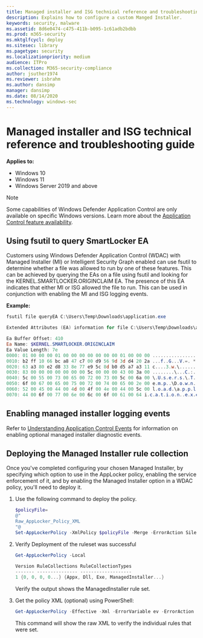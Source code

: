 ```yaml
---
title: Managed installer and ISG technical reference and troubleshooting guide (Windows)
description: Explains how to configure a custom Manged Installer.
keywords: security, malware
ms.assetid: 8d6e0474-c475-411b-b095-1c61adb2bdbb
ms.prod: m365-security
ms.mktglfcycl: deploy
ms.sitesec: library
ms.pagetype: security
ms.localizationpriority: medium
audience: ITPro
ms.collection: M365-security-compliance
author: jsuther1974
ms.reviewer: isbrahm
ms.author: dansimp
manager: dansimp
ms.date: 08/14/2020
ms.technology: windows-sec
---
```


# Managed installer and ISG technical reference and troubleshooting guide

**Applies to:**

- Windows 10
- Windows 11
- Windows Server 2019 and above

>[!NOTE]
>Some capabilities of Windows Defender Application Control are only available on specific Windows versions. Learn more about the [Application Control feature availability](feature-availability.md).

## Using fsutil to query SmartLocker EA

Customers using Windows Defender Application Control (WDAC) with Managed Installer (MI) or Intelligent Security Graph enabled can use fsutil to determine whether a file was allowed to run by one of these features. This can be achieved by querying the EAs on a file using fsutil and looking for the KERNEL.SMARTLOCKER.ORIGINCLAIM EA. The presence of this EA indicates that either MI or ISG allowed the file to run. This can be used in conjunction with enabling the MI and ISG logging events.

**Example:**

```powershell
fsutil file queryEA C:\Users\Temp\Downloads\application.exe

Extended Attributes (EA) information for file C:\Users\Temp\Downloads\application.exe:

Ea Buffer Offset: 410
Ea Name: $KERNEL.SMARTLOCKER.ORIGINCLAIM
Ea Value Length: 7e
0000: 01 00 00 00 01 00 00 00 00 00 00 00 01 00 00 00 ................
0010: b2 ff 10 66 bc a8 47 c7 00 d9 56 9d 3d d4 20 2a ...f..G...V.=. *
0020: 63 a3 80 e2 d8 33 8e 77 e9 5c 8d b0 d5 a7 a3 11 c....3.w.\......
0030: 83 00 00 00 00 00 00 00 5c 00 00 00 43 00 3a 00 ........\...C.:.
0040: 5c 00 55 00 73 00 65 00 72 00 73 00 5c 00 6a 00 \.U.s.e.r.s.\.T.
0050: 6f 00 67 00 65 00 75 00 72 00 74 00 65 00 2e 00 e.m.p..\D.o.w.n...
0060: 52 00 45 00 44 00 4d 00 4f 00 4e 00 44 00 5c 00 l.o.a.d.\a.p.p.l.
0070: 44 00 6f 00 77 00 6e 00 6c 00 6f 00 61 00 64 i.c.a.t.i.o.n..e.x.e
```

## Enabling managed installer logging events

Refer to [Understanding Application Control Events](event-id-explanations.md#optional-intelligent-security-graph-isg-or-managed-installer-mi-diagnostic-events) for information on enabling optional managed installer diagnostic events.

## Deploying the Managed Installer rule collection

Once you've completed configuring your chosen Managed Installer, by specifying which option to use in the AppLocker policy, enabling the service enforcement of it, and by enabling the Managed Installer option in a WDAC policy, you'll need to deploy it.

1. Use the following command to deploy the policy.

   ```powershell
   $policyFile=
   @"
   Raw_AppLocker_Policy_XML
   "@
   Set-AppLockerPolicy -XmlPolicy $policyFile -Merge -ErrorAction SilentlyContinue
   ```

2. Verify Deployment of the ruleset was successful

   ```powershell
   Get-AppLockerPolicy -Local
   
   Version RuleCollections RuleCollectionTypes
   ------- --------------- -------------------
   1 {0, 0, 0, 0...} {Appx, Dll, Exe, ManagedInstaller...}
   ```

   Verify the output shows the ManagedInstaller rule set.

3. Get the policy XML (optional) using PowerShell:

   ```powershell
   Get-AppLockerPolicy -Effective -Xml -ErrorVariable ev -ErrorAction SilentlyContinue
   ```

   This command will show the raw XML to verify the individual rules that were set.
